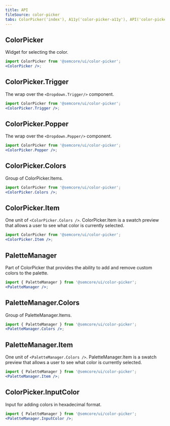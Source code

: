 ```yaml
---
title: API
fileSource: color-picker
tabs: ColorPicker('index'), A11y('color-picker-a11y'), API('color-picker-api'), Example('color-picker-code'), Changelog('color-picker-changelog')
---
```


## ColorPicker

Widget for selecting the color.

```jsx
import ColorPicker from '@semcore/ui/color-picker';
<ColorPicker />;
```

<TypesView type="ColorPickerProps" :types={...types} />

## ColorPicker.Trigger

The wrap over the `<Dropdown.Trigger/>` component.

```jsx
import ColorPicker from '@semcore/ui/color-picker';
<ColorPicker.Trigger />;
```

## ColorPicker.Popper

The wrap over the `<Dropdown.Popper/>` component.

```jsx
import ColorPicker from '@semcore/ui/color-picker';
<ColorPicker.Popper />;
```

## ColorPicker.Colors

Group of ColorPicker.Items.

```jsx
import ColorPicker from '@semcore/ui/color-picker';
<ColorPicker.Colors />;
```

<TypesView type="ColorsProps" :types={...types} />

## ColorPicker.Item

One unit of `<ColorPicker.Colors />`. ColorPicker.Item is a swatch preview that allows a user to see what color is currently selected.

```jsx
import ColorPicker from '@semcore/ui/color-picker';
<ColorPicker.Item />;
```

<TypesView type="ItemProps" :types={...types} />

## PaletteManager

Part of ColorPicker that provides the ability to add and remove custom colors to the palette.

```jsx
import { PaletteManager } from '@semcore/ui/color-picker';
<PaletteManager />;
```

<TypesView type="PaletteManagerProps" :types={...types} />

## PaletteManager.Colors

Group of PaletteManager.Items.

```jsx
import { PaletteManager } from '@semcore/ui/color-picker';
<PaletteManager.Colors />;
```

<TypesView type="ColorsCustomProps" :types={...types} />

## PaletteManager.Item

One unit of `<PaletteManager.Colors />`. PaletteManager.Item is a swatch preview that allows a user to see what color is currently selected.

```jsx
import { PaletteManager } from '@semcore/ui/color-picker';
<PaletteManager.Item />;
```

<TypesView type="ItemProps" :types={...types} />

## ColorPicker.InputColor

Input for adding colors in hexadecimal format.

```jsx
import { PaletteManager } from '@semcore/ui/color-picker';
<PaletteManager.InputColor />;
```

<TypesView type="InputColorProps" :types={...types} />

<script setup>import { data as types } from '@types.data.ts';</script>